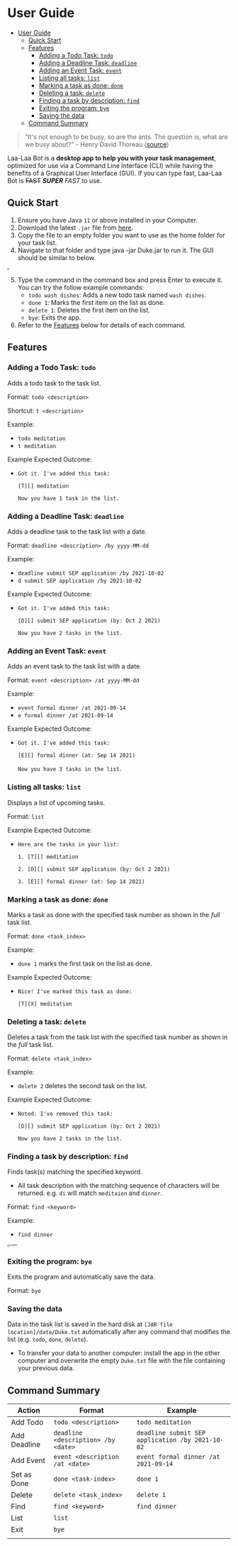 # User Guide
- [User Guide](#user-guide)
    * [Quick Start](#quick-start)
    * [Features](#features)
        + [Adding a Todo Task: `todo`](#adding-a-todo-task-todo)
        + [Adding a Deadline Task: `deadline`](#adding-a-deadline-task-deadline)
        + [Adding an Event Task: `event`](#adding-an-event-task-event)
        + [Listing all tasks: `list`](#listing-all-tasks-list)
        + [Marking a task as done: `done`](#marking-a-task-as-done-done)
        + [Deleting a task: `delete`](#deleting-a-task-delete)
        + [Finding a task by description: `find`](#finding-a-task-by-description-find)
        + [Exiting the program: `bye`](#exiting-the-program-bye)
        + [Saving the data](#saving-the-data)
    * [Command Summary](#command-summary)


> “It's not enough to be busy, so are the ants. The question is, what are we busy about?” - Henry David Thoreau ([source](https://www.goodreads.com/quotes/7273089-it-s-not-enough-to-be-busy-so-are-the-ants))

Laa-Laa Bot is a **desktop app to help you with your task management**, optimized for use via a Command Line Interface (CLI) while having the benefits of a Graphical User Interface (GUI). If you can type fast, Laa-Laa Bot is ~~FAST~~ ***SUPER*** *FAST* to use.

## Quick Start

1. Ensure you have Java `11` or above installed in your Computer.
2. Download the latest `.jar` file from [here](https://github.com/).
3. Copy the file to an empty folder you want to use as the home folder for your task list.
4. Navigate to that folder and type java -jar Duke.jar to run it. The GUI should be similar to below.

<img src="https://github.com/tianyue58/ip/blob/master/docs/welcomeScreen.png?raw=true" style="zoom: 33%;" />

5. Type the command in the command box and press Enter to execute it. You can try the follow example commands:
    - `todo wash dishes`: Adds a new todo task named `wash dishes`.
    - `done 1`: Marks the first item on the list as done.
    - `delete 1`: Deletes the first item on the list.
    - `bye`: Exits the app.
6. Refer to the [Features](#Features) below for details of each command.



## Features

### Adding a Todo Task: `todo`

Adds a todo task to the task list.

Format: `todo <description>`

Shortcut: `t <description>`

Example:

- `todo meditation`
- `t meditation`

Example Expected Outcome:

- `Got it. I've added this task:`

  `[T][] meditation`

  `Now you have 1 task in the list.`


### Adding a Deadline Task: `deadline`

Adds a deadline task to the task list with a date.

Format: `deadline <description> /by yyyy-MM-dd`

Example:

- `deadline submit SEP application /by 2021-10-02`
- `d submit SEP application /by 2021-10-02`

Example Expected Outcome:

- `Got it. I've added this task:`

  `[D][] submit SEP application (by: Oct 2 2021)`
  
  `Now you have 2 tasks in the list.`



### Adding an Event Task: `event`

Adds an event task to the task list with a date.

Format: `event <description> /at yyyy-MM-dd`

Example:

- `event formal dinner /at 2021-09-14`
- `e formal dinner /at 2021-09-14`

Example Expected Outcome:

- `Got it. I've added this task:`

  `[E][] formal dinner (at: Sep 14 2021)`

  `Now you have 3 tasks in the list`.



### Listing all tasks: `list`

Displays a list of upcoming tasks.

Format: `list`

Example Expected Outcome:

- `Here are the tasks in your list:`

  `1. [T][] meditation`

  `2. [D][] submit SEP application (by: Oct 2 2021)`

  `3. [E][] formal dinner (at: Sep 14 2021)`



### Marking a task as done: `done`

Marks a task as done with the specified task number as shown in the *full* task list.

Format: `done <task_index>`

Example:

- `done 1` marks the first task on the list as done.

Example Expected Outcome:

- `Nice! I've marked this task as done:`

  `[T][X] meditation`



### Deleting a task: `delete`

Deletes a task from the task list with the specified task number as shown in the *full* task list.

Format: `delete <task_index>`

Example:

- `delete 2` deletes the second task on the list.

Example Expected Outcome:

- `Noted. I've removed this task:`

  `[D][] submit SEP application (by: Oct 2 2021)`

   `Now you have 2 tasks in the list.`



### Finding a task by description: `find`

Finds task(s) matching the specified keyword.

- All task description with the matching sequence of characters will be returned. e.g. `di` will match `meditaion` and `dinner`.

Format: `find <keyword>`

Example:

- `find dinner`

<img src="https://github.com/tianyue58/ip/blob/master/docs/findScreen.png?raw=true" alt="FindGUI" style="zoom:33%;" />


### Exiting the program: `bye`

Exits the program and automatically save the data.

Format: `bye`


### Saving the data

Data in the task list is saved in the hard disk at `[JAR file location]/data/Duke.txt`  automatically after any command that modifies the list (e.g. `todo`, `done`, `delete`).

- To transfer your data to another computer: install the app in the other computer and overwrite the empty `Duke.txt` file with the file containing your previous data.

## Command Summary

| Action       | Format                              | Example                                         |
| ------------ | ----------------------------------- | ----------------------------------------------- |
| Add Todo     | `todo <description>`                | `todo meditation`                               |
| Add Deadline | `deadline <description> /by <date>` | `deadline submit SEP application /by 2021-10-02`|
| Add Event    | `event <description /at <date>`     | `event formal dinner /at 2021-09-14`            |
| Set as Done  | `done <task-index>`                 | `done 1`                                        |
| Delete       | `delete <task_index>`               | `delete 1`                                      |
| Find         | `find <keyword>`                    | `find dinner`                                   |
| List         | `list`                              |                                                 |
| Exit         | `bye`                               |                                                 |
                                                                                 |

